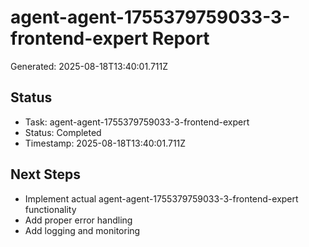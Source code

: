 # agent-agent-1755379759033-3-frontend-expert Report

Generated: 2025-08-18T13:40:01.711Z

## Status
- Task: agent-agent-1755379759033-3-frontend-expert
- Status: Completed
- Timestamp: 2025-08-18T13:40:01.711Z

## Next Steps
- Implement actual agent-agent-1755379759033-3-frontend-expert functionality
- Add proper error handling
- Add logging and monitoring
